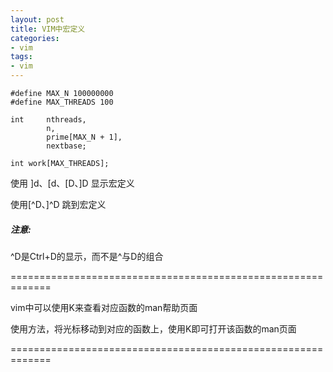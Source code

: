 ```yaml
---
layout: post
title: VIM中宏定义
categories:
- vim
tags:
- vim
---
```



    #define MAX_N 100000000
    #define MAX_THREADS 100
    
    int     nthreads,
            n,
            prime[MAX_N + 1],
            nextbase;
    
    int work[MAX_THREADS];
    


使用
]d、[d、[D、]D   显示宏定义

使用[^D、]^D   跳到宏定义

##### 注意:

^D是Ctrl+D的显示，而不是^与D的组合

=============================================================

vim中可以使用K来查看对应函数的man帮助页面

使用方法，将光标移动到对应的函数上，使用K即可打开该函数的man页面

=============================================================

